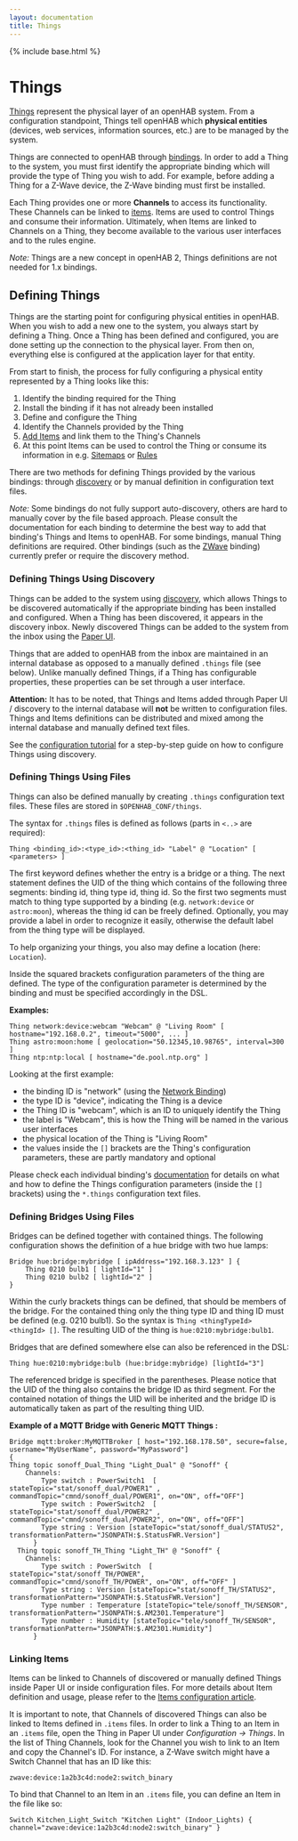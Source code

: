 ```yaml
---
layout: documentation
title: Things
---
```


{% include base.html %}

# Things

[Things]({{base}}/concepts/things.html) represent the physical layer of an openHAB system.
From a configuration standpoint, Things tell openHAB which **physical entities** (devices, web services, information sources, etc.) are to be managed by the system.

Things are connected to openHAB through [bindings](/addons/#binding).
In order to add a Thing to the system, you must first identify the appropriate binding which will provide the type of Thing you wish to add.
For example, before adding a Thing for a Z-Wave device, the Z-Wave binding must first be installed.

Each Thing provides one or more **Channels** to access its functionality.
These Channels can be linked to [items]({{base}}/concepts/items.html).
Items are used to control Things and consume their information.
Ultimately, when Items are linked to Channels on a Thing, they become available to the various user interfaces and to the rules engine.

*Note:* Things are a new concept in openHAB 2, Things definitions are not needed for 1.x bindings.

## Defining Things

Things are the starting point for configuring physical entities in openHAB.
When you wish to add a new one to the system, you always start by defining a Thing.
Once a Thing has been defined and configured, you are done setting up the connection to the physical layer.
From then on, everything else is configured at the application layer for that entity.

From start to finish, the process for fully configuring a physical entity represented by a Thing looks like this:

1. Identify the binding required for the Thing
2. Install the binding if it has not already been installed
3. Define and configure the Thing
4. Identify the Channels provided by the Thing
5. [Add Items]({{base}}/configuration/items.html) and link them to the Thing's Channels
6. At this point Items can be used to control the Thing or consume its information in e.g. [Sitemaps]({{base}}/configuration/sitemaps.html) or [Rules]({{base}}/configuration/rules-dsl.html)

There are two methods for defining Things provided by the various bindings:
through [discovery]({{base}}/concepts/discovery.html) or by manual definition in configuration text files.

*Note:* Some bindings do not fully support auto-discovery, others are hard to manually cover by the file based approach.
Please consult the documentation for each binding to determine the best way to add that binding's Things and Items to openHAB.
For some bindings, manual Thing definitions are required.
Other bindings (such as the [ZWave](/addons/bindings/zwave/) binding) currently prefer or require the discovery method.

### Defining Things Using Discovery

Things can be added to the system using [discovery]({{base}}/concepts/discovery.html), which allows Things to be discovered automatically if the appropriate binding has been installed and configured.
When a Thing has been discovered, it appears in the discovery inbox.
Newly discovered Things can be added to the system from the inbox using the [Paper UI]({{base}}/configuration/paperui.html).

Things that are added to openHAB from the inbox are maintained in an internal database as opposed to a manually defined `.things` file (see below).
Unlike manually defined Things, if a Thing has configurable properties, these properties can be set through a user interface.

**Attention:** It has to be noted, that Things and Items added through Paper UI / discovery to the internal database will **not** be written to configuration files.
Things and Items definitions can be distributed and mixed among the internal database and manually defined text files.

See the [configuration tutorial]({{base}}/tutorials/beginner/configuration.html) for a step-by-step guide on how to configure Things using discovery.

### Defining Things Using Files

Things can also be defined manually by creating `.things` configuration text files.
These files are stored in `$OPENHAB_CONF/things`.

The syntax for `.things` files is defined as follows (parts in `<..>` are required):

```xtend
Thing <binding_id>:<type_id>:<thing_id> "Label" @ "Location" [ <parameters> ]
```

The first keyword defines whether the entry is a bridge or a thing. The next statement defines the UID of the thing which contains of the following three segments: binding id, thing type id, thing id. So the first two segments must match to thing type supported by a binding (e.g. `network:device` or `astro:moon`), whereas the thing id can be freely defined. Optionally, you may provide a label in order to recognize it easily, otherwise the default label from the thing type will be displayed.

To help organizing your things, you also may define a location (here: `Location`).

Inside the squared brackets configuration parameters of the thing are defined. The type of the configuration parameter is determined by the binding and must be specified accordingly in the DSL.


**Examples:**

```xtend
Thing network:device:webcam "Webcam" @ "Living Room" [ hostname="192.168.0.2", timeout="5000", ... ]
Thing astro:moon:home [ geolocation="50.12345,10.98765", interval=300 ]
Thing ntp:ntp:local [ hostname="de.pool.ntp.org" ]
```

Looking at the first example:

- the binding ID is "network" (using the [Network Binding](/addons/bindings/network/))
- the type ID is "device", indicating the Thing is a device
- the Thing ID is "webcam", which is an ID to uniquely identify the Thing
- the label is "Webcam", this is how the Thing will be named in the various user interfaces
- the physical location of the Thing is "Living Room"
- the values inside the `[]` brackets are the Thing's configuration parameters, these are partly mandatory and optional

Please check each individual binding's [documentation](/addons/#binding) for details on what and how to define the Things configuration parameters (inside the `[]` brackets) using the `*.things` configuration text files.

### Defining Bridges Using Files

Bridges can be defined together with contained things. The following configuration shows the definition of a hue bridge with two hue lamps:

```xtend
Bridge hue:bridge:mybridge [ ipAddress="192.168.3.123" ] {
	Thing 0210 bulb1 [ lightId="1" ]
	Thing 0210 bulb2 [ lightId="2" ]
}
```

Within the curly brackets things can be defined, that should be members of the bridge. For the contained thing only the thing type ID and thing ID must be defined (e.g. 0210 bulb1). So the syntax is `Thing <thingTypeId> <thingId> []`. The resulting UID of the thing is `hue:0210:mybridge:bulb1`.

Bridges that are defined somewhere else can also be referenced in the DSL:

```xtend
Thing hue:0210:mybridge:bulb (hue:bridge:mybridge) [lightId="3"]
```

The referenced bridge is specified in the parentheses. Please notice that the UID of the thing also contains the bridge ID as third segment. For the contained notation of things the UID will be inherited and the bridge ID is automatically taken as part of the resulting thing UID.

**Example of a MQTT Bridge with Generic MQTT Things :**
```xtend
Bridge mqtt:broker:MyMQTTBroker [ host="192.168.178.50", secure=false, username="MyUserName", password="MyPassword"]
{
Thing topic sonoff_Dual_Thing "Light_Dual" @ "Sonoff" {  
    Channels:
        Type switch : PowerSwitch1  [ stateTopic="stat/sonoff_dual/POWER1" , commandTopic="cmnd/sonoff_dual/POWER1", on="ON", off="OFF"]
        Type switch : PowerSwitch2  [ stateTopic="stat/sonoff_dual/POWER2" , commandTopic="cmnd/sonoff_dual/POWER2", on="ON", off="OFF"]
        Type string : Version [stateTopic="stat/sonoff_dual/STATUS2", transformationPattern="JSONPATH:$.StatusFWR.Version"]
      }     
  Thing topic sonoff_TH_Thing "Light_TH" @ "Sonoff" {
    Channels:
        Type switch : PowerSwitch  [ stateTopic="stat/sonoff_TH/POWER", commandTopic="cmnd/sonoff_TH/POWER", on="ON", off="OFF" ]
        Type string : Version [stateTopic="stat/sonoff_TH/STATUS2", transformationPattern="JSONPATH:$.StatusFWR.Version"]
        Type number : Temperature [stateTopic="tele/sonoff_TH/SENSOR", transformationPattern="JSONPATH:$.AM2301.Temperature"]
        Type number : Humidity [stateTopic="tele/sonoff_TH/SENSOR", transformationPattern="JSONPATH:$.AM2301.Humidity"]
      }   
```

### Linking Items

Items can be linked to Channels of discovered or manually defined Things inside Paper UI or inside configuration files.
For more details about Item definition and usage, please refer to the [Items configuration article]({{base}}/configuration/items.html).

It is important to note, that Channels of discovered Things can also be linked to Items defined in `.items` files.
In order to link a Thing to an Item in an `.items` file, open the Thing in Paper UI under *Configuration → Things*.
In the list of Thing Channels, look for the Channel you wish to link to an Item and copy the Channel's ID.
For instance, a Z-Wave switch might have a Switch Channel that has an ID like this:

```xtend
zwave:device:1a2b3c4d:node2:switch_binary
```

To bind that Channel to an Item in an `.items` file, you can define an Item in the file like so:

```xtend
Switch Kitchen_Light_Switch "Kitchen Light" (Indoor_Lights) { channel="zwave:device:1a2b3c4d:node2:switch_binary" }
```

